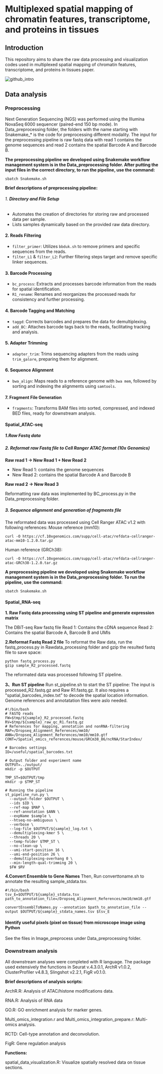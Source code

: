 # Multiplexed spatial mapping of chromatin features, transcriptome, and proteins in tissues

## Introduction
This repository aims to share the raw data processing and visualization codes used in multiplexed spatial mapping of chromatin features, transcriptome, and proteins in tissues paper.


![github_intro](https://github.com/liranmao/Spatial_multi_omics/assets/78578236/2986f184-04c3-4fc2-8166-9e088c83a7cb)


## Data analysis
### Preprocessing
 Next Generation Sequencing (NGS) was performed using the Illumina NovaSeq 6000 sequencer (paired-end 150 bp mode). In Data_preprocessing folder, the folders with the name starting with Snakemake_* is the code for preprocessing different modality. The input for the preprocessing pipeline is raw fastq data with read 1 contains the genome sequences and read 2 contains the spatial Barcode A and Barcode B. 

**The preprocessing pipeline we developed using Snakemake workflow management system is in the Data_preprocessing folder. After putting the input files in the correct directory, to run the pipeline, use the command:**

    sbatch Snakemake.sh

**Brief descriptions of preprocessing pipeline:**
###### 1. **Directory and File Setup**
- Automates the creation of directories for storing raw and processed data per sample.
- Lists samples dynamically based on the provided raw data directory.

#### 2. **Reads Filtering**
- `filter_primer`: Utilizes `bbduk.sh` to remove primers and specific sequences from the reads.
- `filter_L1` & `filter_L2`: Further filtering steps target and remove specific linker sequences.

#### 3. **Barcode Processing**
- `bc_process`: Extracts and processes barcode information from the reads for spatial identification.
- `R1_rename`: Renames and reorganizes the processed reads for consistency and further processing.

#### 4. **Barcode Tagging and Matching**
- `taggd`: Corrects barcodes and prepares the data for demultiplexing.
- `add_BC`: Attaches barcode tags back to the reads, facilitating tracking and analysis.

#### 5. **Adapter Trimming**
- `adapter_trim`: Trims sequencing adapters from the reads using `trim_galore`, preparing them for alignment.

#### 6. **Sequence Alignment**
- `bwa_align`: Maps reads to a reference genome with `bwa mem`, followed by sorting and indexing the alignments using `samtools`.

#### 7. **Fragment File Generation**
- `fragments`: Transforms BAM files into sorted, compressed, and indexed BED files, ready for downstream analysis.




    

#### Spatial_ATAC-seq
##### 1.Raw Fastq data

##### 2. Reformat raw Fastq file to Cell Ranger ATAC format (10x Genomics)
**Raw read 1 -> New Read 1 + New Read 2**
- New Read 1: contains the genome sequences
- New Read 2: contains the spatial Barcode A and Barcode B

**Raw read 2 -> New Read 3**

Reformatting raw data was implemented by BC_process.py in the Data_preprocessing folder.


##### 3. Sequence alignment and generation of fragments file
The reformated data was processed using Cell Ranger ATAC v1.2 with following references:
Mouse reference (mm10):

    curl -O https://cf.10xgenomics.com/supp/cell-atac/refdata-cellranger-atac-mm10-1.2.0.tar.gz

Human reference (GRCh38):

    curl -O https://cf.10xgenomics.com/supp/cell-atac/refdata-cellranger-atac-GRCh38-1.2.0.tar.gz

**A preprocessing pipeline we developed using Snakemake workflow management system is in the Data_preprocessing folder. To run the pipeline, use the command:**

    sbatch Snakemake.sh

#### Spatial_RNA-seq

**1. Raw Fastq data processing using ST pipeline and generate expression matrix**

The DBiT-seq Raw fastq file
Read 1: Contains the cDNA sequence
Read 2: Contains the spatial Barcode A, Barcode B and UMIs

**2.Reformat Fastq Read 2 file**
To reformat the Raw data, run the fastq_process.py in Rawdata_processing folder and gzip the resulted fastq file to save space:

    python fastq_process.py
    gzip sample_R2_processed.fastq

The reformated data was processed following ST pipeline.  

**3、Run ST pipeline**
Run st_pipeline.sh to start the ST pipeline: The input is processed_R2.fastq.gz and Raw R1.fastq.gz. It also requires a "spatial_barcodes_index.txt" to decode the spatial location information. Genome references and annotatation files were aslo needed.

    #!/bin/bash
    # FASTQ reads
    FW=$tmp/${sample}_R2_processed.fastq
    RV=$tmp/${sample}_raw_qc_R1.fastq.gz
    # References for mapping, annotation and nonRNA-filtering
    MAP=/Dropseq_Alignment_References/mm10/
    ANN=/Dropseq_Alignment_References/mm10/mm10.gtf 
    CONT=/Spatial_omics_references/mouse/GRCm38_86/ncRNA/StarIndex/

    # Barcodes settings
    ID=/useful/spatial_barcodes.txt

    # Output folder and experiment name
    OUTPUT=../output/
    mkdir -p $OUTPUT

    TMP_ST=$OUTPUT/tmp
    mkdir -p $TMP_ST

    # Running the pipeline
    st_pipeline_run.py \
      --output-folder $OUTPUT \
      --ids $ID \
      --ref-map $MAP \
      --ref-annotation $ANN \
      --expName $sample \
      --htseq-no-ambiguous \
      --verbose \
      --log-file $OUTPUT/${sample}_log.txt \
      --demultiplexing-kmer 5 \
      --threads 20 \
      --temp-folder $TMP_ST \
      --no-clean-up \
      --umi-start-position 16 \
      --umi-end-position 26 \
      --demultiplexing-overhang 0 \
      --min-length-qual-trimming 20 \
      $FW $RV

**4.Convert Ensemble to Gene Names**
Then, Run converttoname.sh to annotate the resulting sample_stdata.tsv.
    
    #!/bin/bash
    tsv_E=$OUTPUT/${sample}_stdata.tsv
    path_to_annotation_file=/Dropseq_Alignment_References/mm10/mm10.gtf

    convertEnsemblToNames.py --annotation $path_to_annotation_file --output $OUTPUT/${sample}_stdata_names.tsv $tsv_E

####  Identify useful pixels (pixel on tissue) from microscope image using Python
See the files in Image_preprocess under Data_preprocessing folder.



### Downstream analysis
All downstream analyses were completed with R language. The package used extensively the functions in Seurat v.4.3.0.1, ArchR v1.0.2, ClusterProfiler v4.8.3, Slingshot v2.2.1, FigR v0.1.0. 

**Brief descriptions of analysis scripts:**

ArchR.R: Analysis of ATAC/histone modifications data.

RNA.R: Analysis of RNA data

GO.R: GO enrichment analysis for marker genes.

Multi_omics_integration.r and Multi_omics_integration_prepare.r: Multi-omics analysis.

RCTD: Cell-type annotation and deconvolution.

FigR: Gene regulation analysis

**Functions:**

spatial_data_visualization.R: Visualize spatially resolved data on tissue sections.




